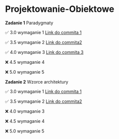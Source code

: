 # Projektowanie-Obiektowe

**Zadanie 1** Paradygmaty

:white_check_mark: 3.0 wymaganie 1 [Link do commita 1](https://github.com/Pamdzia/Projektowanie-Obiektowe/tree/zadanie1-punkt1)

:white_check_mark: 3.5 wymaganie 2 [Link do commita2 ](https://github.com/Pamdzia/Projektowanie-Obiektowe/tree/zadanie1-punkt2)

:white_check_mark: 4.0 wymaganie 3 [Link do commita 3](https://github.com/Pamdzia/Projektowanie-Obiektowe/tree/zadanie1-punkt3)

:x: 4.5 wymaganie 4

:x: 5.0 wymaganie 5

**Zadanie 2** Wzorce architektury

:white_check_mark: 3.0 wymaganie 1 [Link do commita 1](https://github.com/Pamdzia/Projektowanie-Obiektowe/tree/zadanie2-punkt1)

:white_check_mark: 3.5 wymaganie 2 [Link do commita2 ](https://github.com/Pamdzia/Projektowanie-Obiektowe/tree/zadanie2-punkt2)

:x: 4.0 wymaganie 3

:x: 4.5 wymaganie 4

:x: 5.0 wymaganie 5
